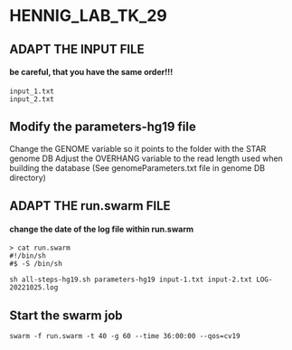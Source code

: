 # HENNIG_LAB_TK_29

## ADAPT THE INPUT FILE
#### be careful, that you have the same order!!!
```
input_1.txt
input_2.txt
```
## Modify the parameters-hg19 file

Change the GENOME variable so it points to the folder with the STAR genome DB
Adjust the OVERHANG variable to the read length used when building the database
(See genomeParameters.txt file in genome DB directory)   

## ADAPT THE run.swarm FILE

#### change the date of the log file within run.swarm 
```
> cat run.swarm
#!/bin/sh
#$ -S /bin/sh

sh all-steps-hg19.sh parameters-hg19 input-1.txt input-2.txt LOG-20221025.log
```

## Start the swarm job
```
swarm -f run.swarm -t 40 -g 60 --time 36:00:00 --qos=cv19
```
